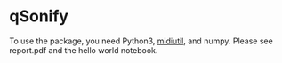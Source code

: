 # qSonify
To use the package, you need Python3, <a href="https://github.com/duggan/midiutil">midiutil</a>, and numpy. Please see report.pdf and the hello world notebook.
